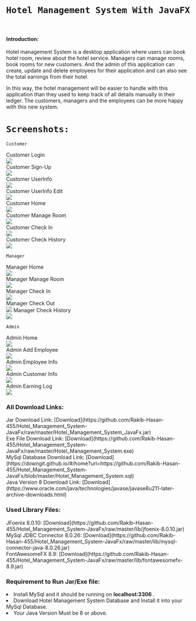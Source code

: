 # `Hotel Management System With JavaFX`
<br>
<h4> Introduction: </h4>
Hotel management System is a desktop application where users
can book hotel room, review about the hotel service. Managers
can manage rooms, book rooms for new customers. And the admin of this application can create,
update and delete employees for their application and can also
see the total earnings from their hotel.

In this way, the hotel management will be easier to handle
with this application than they used to keep track of all details
manually in their ledger. The customers, managers and the
employees can be more happy with this new system.

# `Screenshots:`

`Customer`

Customer Login <br>
![](screenshots/Customer0.PNG) <br>
Customer Sign-Up<br>
![](screenshots/Customer00.PNG) <br>
Customer UserInfo<br>
![](screenshots/Customer000.PNG) <br>
Customer UserInfo Edit<br>
![](screenshots/Customer0000.PNG) <br>
Customer Home<br>
![](screenshots/Customer1.PNG) <br>
Customer Manage Room<br>
![](screenshots/Customer2.PNG) <br>
Customer Check In<br>
![](screenshots/Customer3.PNG) <br>
Customer Check History<br>
![](screenshots/Customer4.PNG) <br>

`Manager`

Manager Home <br>
![](screenshots/Manager0.PNG) <br>
Manager Manage Room <br>
![](screenshots/Manager1.PNG) <br>
Manager Check In <br>
![](screenshots/Manager2.PNG) <br>
Manager Check Out <br>
![](screenshots/Manager3.PNG)
Manager Check History <br>
![](screenshots/Manager4.PNG) <br>

`Admin`

Admin Home <br>
![](screenshots/Admin0.PNG) <br>
Admin Add Employee <br>
![](screenshots/Admin1.PNG) <br>
Admin Employee Info <br>
![](screenshots/Admin2.PNG) <br>
Admin Customer Info <br>
![](screenshots/Admin3.PNG) <br>
Admin Earning Log <br>
![](screenshots/Admin4.PNG) <br>

<h3>All Download Links:</h3>
Jar Download Link: [Download](https://github.com/Rakib-Hasan-455/Hotel_Management_System-JavaFx/raw/master/Hotel_Management_System_JavaFx.jar)
<br>
Exe File Download Link: [Download](https://github.com/Rakib-Hasan-455/Hotel_Management_System-JavaFx/raw/master/Hotel_Management_System.exe)
<br>
MySql Database Download Link: [Download](https://downgit.github.io/#/home?url=https://github.com/Rakib-Hasan-455/Hotel_Management_System-JavaFx/blob/master/Hotel_Management_System.sql)
<br>
Java Version 8 Download Link: [Download](https://www.oracle.com/java/technologies/javase/javase8u211-later-archive-downloads.html)
<br>

<h3>Used Library Files: </h3>
JFoenix 8.0.10: [Download](https://github.com/Rakib-Hasan-455/Hotel_Management_System-JavaFx/raw/master/lib/jfoenix-8.0.10.jar) <br>
MySql JDBC Connector 8.0.26: [Download](https://github.com/Rakib-Hasan-455/Hotel_Management_System-JavaFx/raw/master/lib/mysql-connector-java-8.0.26.jar) <br>
FontAwesomeFX 8.9: [Download](https://github.com/Rakib-Hasan-455/Hotel_Management_System-JavaFx/raw/master/lib/fontawesomefx-8.9.jar) <br>

<h3> Requirement to Run Jar/Exe file: </h3>
<li>Install MySql and it should be running on <b>localhost:3306</b>  .</li>
<li>Download Hotel Management System Database and Install it into your MySql Database.</li>
<li> Your Java Version Must be 8 or above.</li>